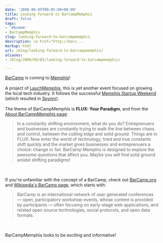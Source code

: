 ```yaml
---
date: '2008-09-05T09:05:00+00:00'
title: Looking Forward to BarCampMemphis
draft: false
tags:
- '#bcmem'
- BarCampMemphis
slug: looking-forward-to-barcampmemphis
description: <a href="http://barc...
markup: html
url: /blog/looking-forward-to-barcampmemphis/
aliases:
- /blog/2008/09/05/looking-forward-to-barcampmemphis/

---
```


<a href="http://barcamp.org/">BarCamp</a> is coming to <a href="http://memphisbarcamp.pbwiki.com/FrontPage">Memphis</a>!<br /><br />A project of <a href="http://www.launchmemphis.com/">LauchMemphis</a>, this is yet another event focused on growing the local tech industry.  It follows the successful <a href="http://memphis.startupweekend.com/">Memphis Startup Weekend</a> (which resulted in <a href="http://spynnr.com/">Spynnr</a>).<br /><br />The theme of BarCampMemphis is <b>FLUX: Your Paradigm</b>, and from the <a href="http://memphisbarcamp.pbwiki.com/What+is+Barcamp+Memphis ">About BarCampMemphis page</a>: <br /><blockquote>In a constantly shifting environment, what do you do?  Entreprenuers and businesses are constantly trying to walk the line between chaos and control, between the cutting edge and solid ground.  Things are in FLUX. Now enter the world of technology; tried and true constants shift quickly and the market gives businesses and entreprenuers a choice: change or fail.  BarCamp Memphis is designed to explore the awesome questions that affect you.  Maybe you will find solid ground amidst shifting paradigms!</blockquote><br /><br />If you're unfamiliar with the concept of a BarCamp, check out <a href="http://barcamp.org/">BarCamp.org</a> and <a href="http://en.wikipedia.org/wiki/Barcamp">Wikipedia's BarCamp page</a>, which starts with:<br /><blockquote>BarCamp is an international network of user generated conferences — open, participatory workshop-events, whose content is provided by participants — often focusing on early-stage web applications, and related open source technologies, social protocols, and open data formats.</blockquote><br /><br />BarCampMemphis looks to be exciting and informative!<div class="blogger-post-footer"><img width='1' height='1' src='https://blogger.googleusercontent.com/tracker/4123748873183487963-3648293666927933971?l=bradmontgomery.blogspot.com' alt='' /></div>